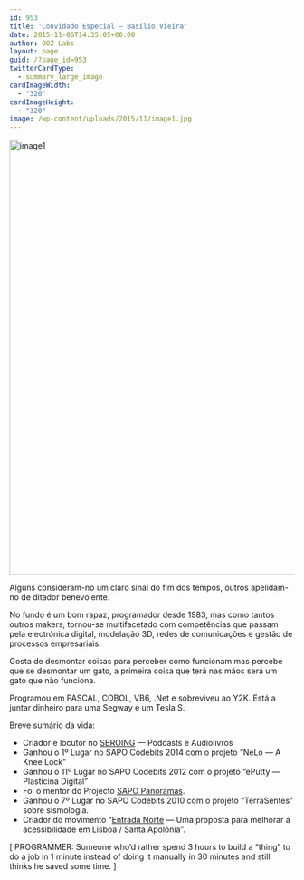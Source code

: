 ```yaml
---
id: 953
title: 'Convidado Especial — Basílio Vieira'
date: 2015-11-06T14:35:05+00:00
author: OOZ Labs
layout: page
guid: /?page_id=953
twitterCardType:
  - summary_large_image
cardImageWidth:
  - "320"
cardImageHeight:
  - "320"
image: /wp-content/uploads/2015/11/image1.jpg
---
```

[<img class="aligncenter size-full wp-image-955" src="/wp-content/uploads/2015/11/image1.jpg" alt="image1" width="768" height="768" srcset="/wp-content/uploads/2015/11/image1.jpg 768w, /wp-content/uploads/2015/11/image1-150x150.jpg 150w, /wp-content/uploads/2015/11/image1-300x300.jpg 300w, /wp-content/uploads/2015/11/image1-280x280.jpg 280w" sizes="(max-width: 768px) 100vw, 768px" />](/wp-content/uploads/2015/11/image1.jpg)

Alguns consideram-no um claro sinal do fim dos tempos, outros apelidam-no de ditador benevolente.

No fundo é um bom rapaz, programador desde 1983, mas como tantos outros makers, tornou-se multifacetado com competências que passam pela electrónica digital, modelação 3D, redes de comunicações e gestão de processos empresariais.

Gosta de desmontar coisas para perceber como funcionam mas percebe que se desmontar um gato, a primeira coisa que terá nas mãos será um gato que não funciona.

Programou em PASCAL, COBOL, VB6, .Net e sobreviveu ao Y2K. Está a juntar dinheiro para uma Segway e um Tesla S.

Breve sumário da vida:

  * Criador e locutor no [SBROING](http://www.sbroing.com/) — Podcasts e Audiolivros
  * Ganhou o 1º Lugar no SAPO Codebits 2014 com o projeto “NeLo — A Knee Lock&#8221;
  * Ganhou o 11º Lugar no SAPO Codebits 2012 com o projeto “ePutty — Plasticina Digital&#8221;
  * Foi o mentor do Projecto [SAPO Panoramas](http://panoramas.fotos.sapo.pt/).
  * Ganhou o 7º Lugar no SAPO Codebits 2010 com o projeto “TerraSentes” sobre sismologia.
  * Criador do movimento &#8220;[Entrada Norte](http://st-apolonia.org/site/) — Uma proposta para melhorar a acessibilidade em Lisboa / Santa Apolónia”.

[ PROGRAMMER: Someone who&#8217;d rather spend 3 hours to build a “thing&#8221; to do a job in 1 minute instead of doing it manually in 30 minutes and still thinks he saved some time. ]